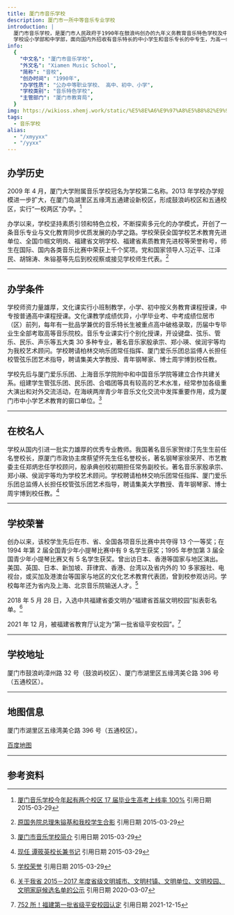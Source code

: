 ```yaml
---
title: 厦门市音乐学校
description: 厦门市一所中等音乐专业学校
introduction: |
  厦门市音乐学校，是厦门市人民政府于1990年在鼓浪屿创办的九年义务教育音乐特色学校及中等音乐学校，2009年加挂“厦门大学附属音乐学校”校名。
  学校设小学部和中学部，面向国内外招收有音乐特长的中小学生和音乐专长的中专生，为高一级院校输送了大批文化素质高的音乐人才。2018年，被福建省教育厅认定为福建省第八批达标中等职业学校。
info:
  {
    "中文名": "厦门市音乐学校",
    "外文名": "Xiamen Music School",
    "简称": "音校",
    "创办时间": "1990年",
    "办学性质": "公办中等职业学校、 高中、初中、小学",
    "学校类别": "音乐特色学校",
    "主管部门": "厦门市教育局",
  }
img: https://wikioss.xhemj.work/static/%E5%8E%A6%E9%97%A8%E5%B8%82%E9%9F%B3%E4%B9%90%E5%AD%A6%E6%A0%A1/PpOq4XY2TdLRCtM.png
tags:
  - 音乐学校
alias:
  - "/xmyyxx"
  - "/yyxx"
---
```


## 办学历史

2009 年 4 月，厦门大学附属音乐学校冠名为学校第二名称。2013 年学校办学规模进一步扩大，在厦门岛湖里区五缘湾五通建设新校区，形成鼓浪屿校区和五通校区，实行“一校两区”办学。[^1]

办学以来，学校坚持素质引领和特色立校，不断探索多元化的办学模式，开创了一条音乐专业与文化教育同步优质发展的办学之路。学校荣获全国学校艺术教育先进单位、全国巾帼文明岗、福建省文明学校、福建省素质教育先进校等荣誉称号，师生在国际、国内各类音乐比赛中荣获上千个奖项。党和国家领导人习近平、江泽民、胡锦涛、朱镕基等先后到校视察或接见学校师生代表。[^2]

<WikiPicture src="https://wikioss.xhemj.work/static/%E5%8E%A6%E9%97%A8%E5%B8%82%E9%9F%B3%E4%B9%90%E5%AD%A6%E6%A0%A1/tBd5UzFCy8Qjrbs.png" title="厦门市音乐学校 五通校区"></WikiPicture>

---

## 办学条件

学校师资力量雄厚，文化课实行小班制教学，小学、初中按义务教育课程授课，中专按普通高中课程授课。文化课教学成绩优异，小学毕业考、中考成绩位居市（区）前列，每年有一批品学兼优的音乐特长生被重点高中破格录取，历届中专毕业生全部考取高等音乐院校。音乐专业课实行个别化授课，开设键盘、弦乐、管乐、民乐、声乐等五大类 30 多种专业，著名音乐家殷承宗、郑小瑛、侯润宇等均为我校艺术顾问。学校聘请柏林交响乐团常任指挥、厦门爱乐乐团总监傅人长担任校管弦乐团艺术指导，聘请集美大学教授、青年钢琴家、博士周宇博到校任教。

学校先后与厦门爱乐乐团、上海音乐学院附中和中国音乐学院等建立合作共建关系。组建学生管弦乐团、民乐团、合唱团等具有较高的艺术水准，经常参加各级重大演出和对外交流活动，在海峡两岸青少年音乐文化交流中发挥重要作用，成为厦门市中小学艺术教育的窗口单位。[^3]

---

## 在校名人

学校从国内引进一批实力雄厚的优秀专业教师。我国著名音乐家贺绿汀先生生前任名誉校长，原厦门市政协主席蔡望怀先生任名誉校长，著名钢琴家徐荣芹、市艺教委主任郑炳忠任学校顾问，殷承典创校初期担任常务副校长。著名音乐家殷承宗、郑小瑛、侯润宇等均为学校艺术顾问。学校聘请柏林交响乐团常任指挥、厦门爱乐乐团总监傅人长担任校管弦乐团艺术指导，聘请集美大学教授、青年钢琴家、博士周宇博到校任教。[^4]

---

## 学校荣誉

创办以来，该校学生先后在市、省、全国各项音乐比赛中共夺得 13 个一等奖；在 1994 年第 2 届全国青少年小提琴比赛中有 9 名学生获奖；1995 年参加第 3 届全国青少年小提琴比赛又有 5 名学生获奖。曾出访日本、香港等国家与地区演出。美国、英国、日本、新加坡、菲律宾、香港、台湾以及省内外的 10 多家报社、电视台，或买加及港澳台等国家与地区的文化艺术教育代表团，曾到校参观访问。学校每年还为省内及上海、北京音乐院输送人才。[^5]

2018 年 5 月 28 日，入选中共福建省委文明办“福建省首届文明校园”拟表彰名单。[^6]

2021 年 12 月，被福建省教育厅认定为“第一批省级平安校园”。[^7]

---

## 学校地址

厦门市鼓浪屿漳州路 32 号（鼓浪屿校区）、厦门市湖里区五缘湾美仑路 396 号（五通校区）。

---

## 地图信息

厦门市湖里区五缘湾美仑路 396 号（五通校区）。

[百度地图](https://map.baidu.com/?poiShareUid=a7bfd1139a6e252cca1b953e)

<WikiPicture src="https://wikioss.xhemj.work/static/%E5%8E%A6%E9%97%A8%E5%B8%82%E9%9F%B3%E4%B9%90%E5%AD%A6%E6%A0%A1/J4vQCTK7tE5GcfV.png" title="厦门市音乐学校 位置"></WikiPicture>

---

## 参考资料

[^1]: [厦门音乐学校今年起有两个校区 17 届毕业生高考上线率 100%](https://news.xmnn.cn/a/xmxw/201304/t20130415_3244995.htm) 引用日期 2015-03-29
[^2]: [原国务院总理朱镕基和我校学生合影](http://xmyyxx.xmedu.gov.cn:81/list!newsDetail.do?newsId=188&id=2) 引用日期 2015-03-29
[^3]: [厦门市音乐学校简介](http://xmyyxx.xmedu.gov.cn:81/list!newsDetail.do?newsId=1400&id=2) 引用日期 2015-03-29
[^4]: [现任 谭筱英校长兼书记](http://xmyyxx.xmedu.gov.cn:81/list!newsDetail.do?newsId=813&id=2) 引用日期 2015-03-29
[^5]: [学校荣誉](http://xmyyxx.xmedu.gov.cn:81/morelist!morelist.do?treeid=21) 引用日期 2015-03-29
[^6]: [关于我省 2015－2017 年度省级文明城市、文明村镇、文明单位、文明校园、文明家庭候选名单的公示](http://wmf.fjsen.com/topic/2018-05/28/content_21091257_all.htm#content_2) 引用日期 2020-03-07
[^7]: [752 所！福建第一批省级平安校园认定](https://baijiahao.baidu.com/s?id=1719216253458933066) 引用日期 2021-12-15
